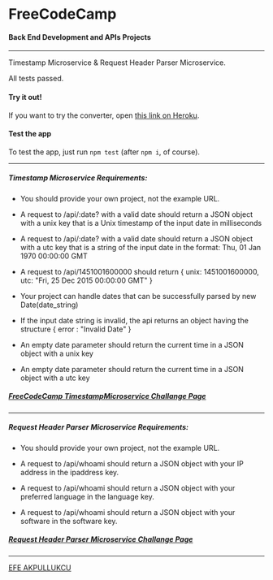 # FreeCodeCamp
#### Back End Development and APIs Projects 
---

Timestamp Microservice & Request Header Parser Microservice.

All tests passed.

#### Try it out!

If you want to try the converter, open [this link on Heroku](https://back-end-projects-efe.herokuapp.com/).

#### Test the app

To test the app, just run ```npm test``` (after ```npm i```, of course).

---

##### Timestamp Microservice Requirements:

 - You should provide your own project, not the example URL.

 - A request to /api/:date? with a valid date should return a JSON object with a unix key that is a Unix timestamp of the input date in milliseconds

 - A request to /api/:date? with a valid date should return a JSON object with a utc key that is a string of the input date in the format: Thu, 01 Jan 1970 00:00:00 GMT

 - A request to /api/1451001600000 should return { unix: 1451001600000, utc: "Fri, 25 Dec 2015 00:00:00 GMT" }

 - Your project can handle dates that can be successfully parsed by new Date(date_string)

 - If the input date string is invalid, the api returns an object having the structure { error : "Invalid Date" }

 - An empty date parameter should return the current time in a JSON object with a unix key

 - An empty date parameter should return the current time in a JSON object with a utc key

##### [FreeCodeCamp TimestampMicroservice Challange Page](https://www.freecodecamp.org/learn/back-end-development-and-apis/back-end-development-and-apis-projects/timestamp-microservice)

---

##### Request Header Parser Microservice Requirements:


 - You should provide your own project, not the example URL.

 - A request to /api/whoami should return a JSON object with your IP address in the ipaddress key.

 - A request to /api/whoami should return a JSON object with your preferred language in the language key.

 - A request to /api/whoami should return a JSON object with your software in the software key.


##### [Request Header Parser Microservice Challange Page](https://www.freecodecamp.org/learn/back-end-development-and-apis/back-end-development-and-apis-projects/request-header-parser-microservice)



---

[EFE AKPULLUKCU](https://twitter.com/SoftwareLoading)